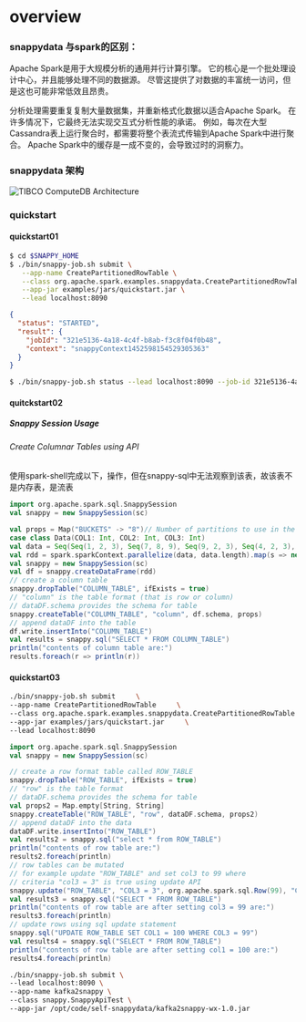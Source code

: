 # overview

### snappydata 与spark的区别：

Apache Spark是用于大规模分析的通用并行计算引擎。 它的核心是一个批处理设计中心，并且能够处理不同的数据源。 尽管这提供了对数据的丰富统一访问，但是这也可能非常低效且昂贵。 

分析处理需要重复复制大量数据集，并重新格式化数据以适合Apache Spark。 在许多情况下，它最终无法实现交互式分析性能的承诺。 例如，每次在大型Cassandra表上运行聚合时，都需要将整个表流式传输到Apache Spark中进行聚合。 Apache Spark中的缓存是一成不变的，会导致过时的洞察力。

### snappydata 架构

![TIBCO ComputeDB Architecture](tcdbArchitecture.png)



### quickstart

#### quickstart01

```sh
$ cd $SNAPPY_HOME
$ ./bin/snappy-job.sh submit \
   --app-name CreatePartitionedRowTable \
   --class org.apache.spark.examples.snappydata.CreatePartitionedRowTable \
   --app-jar examples/jars/quickstart.jar \
   --lead localhost:8090
```

```json
{
  "status": "STARTED",
  "result": {
    "jobId": "321e5136-4a18-4c4f-b8ab-f3c8f04f0b48",
    "context": "snappyContext1452598154529305363"
  }
}
```

```sh
$ ./bin/snappy-job.sh status --lead localhost:8090 --job-id 321e5136-4a18-4c4f-b8ab-f3c8f04f0b48
```

#### quitckstart02

##### Snappy Session Usage

###### Create Columnar Tables using API

使用spark-shell完成以下，操作，但在snappy-sql中无法观察到该表，故该表不是内存表，是流表

```scala
import org.apache.spark.sql.SnappySession
val snappy = new SnappySession(sc)

val props = Map("BUCKETS" -> "8")// Number of partitions to use in the Snappy Store
case class Data(COL1: Int, COL2: Int, COL3: Int)
val data = Seq(Seq(1, 2, 3), Seq(7, 8, 9), Seq(9, 2, 3), Seq(4, 2, 3), Seq(5, 6, 7))
val rdd = spark.sparkContext.parallelize(data, data.length).map(s => new Data(s(0), s(1), s(2)))
val snappy = new SnappySession(sc)
val df = snappy.createDataFrame(rdd)
// create a column table
snappy.dropTable("COLUMN_TABLE", ifExists = true)
// "column" is the table format (that is row or column)
// dataDF.schema provides the schema for table
snappy.createTable("COLUMN_TABLE", "column", df.schema, props)
// append dataDF into the table
df.write.insertInto("COLUMN_TABLE")
val results = snappy.sql("SELECT * FROM COLUMN_TABLE")
println("contents of column table are:")
results.foreach(r => println(r))

```

#### quickstart03

```sh
./bin/snappy-job.sh submit     \
--app-name CreatePartitionedRowTable     \
--class org.apache.spark.examples.snappydata.CreatePartitionedRowTable     \
--app-jar examples/jars/quickstart.jar     \
--lead localhost:8090
```

```scala
import org.apache.spark.sql.SnappySession
val snappy = new SnappySession(sc)

// create a row format table called ROW_TABLE
snappy.dropTable("ROW_TABLE", ifExists = true)
// "row" is the table format
// dataDF.schema provides the schema for table
val props2 = Map.empty[String, String]
snappy.createTable("ROW_TABLE", "row", dataDF.schema, props2)
// append dataDF into the data
dataDF.write.insertInto("ROW_TABLE")
val results2 = snappy.sql("select * from ROW_TABLE")
println("contents of row table are:")
results2.foreach(println)
// row tables can be mutated
// for example update "ROW_TABLE" and set col3 to 99 where
// criteria "col3 = 3" is true using update API
snappy.update("ROW_TABLE", "COL3 = 3", org.apache.spark.sql.Row(99), "COL3" )
val results3 = snappy.sql("SELECT * FROM ROW_TABLE")
println("contents of row table are after setting col3 = 99 are:")
results3.foreach(println)
// update rows using sql update statement
snappy.sql("UPDATE ROW_TABLE SET COL1 = 100 WHERE COL3 = 99")
val results4 = snappy.sql("SELECT * FROM ROW_TABLE")
println("contents of row table are after setting col1 = 100 are:")
results4.foreach(println)

```



```sh
./bin/snappy-job.sh submit \
--lead localhost:8090 \
--app-name kafka2snappy \
--class snappy.SnappyApiTest \
--app-jar /opt/code/self-snappydata/kafka2snappy-wx-1.0.jar
```

